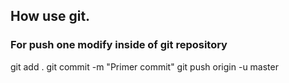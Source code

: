 ## How use git.

### For push one modify inside of git repository

git add .
git commit -m "Primer commit"
git push origin -u master

